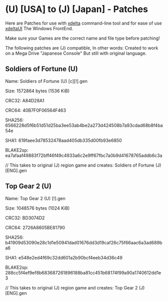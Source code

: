 # (U) [USA] to (J) [Japan] - Patches

Here are Patches for use with [xdelta](http://xdelta.org/) command-line tool and for ease of use [xdeltaUI](https://www.romhacking.net/utilities/598/) The Windows FrontEnd.

Make sure your Games are the correct name and file type before patching!

The following patches are (J) compatible, In other words: Created to work on a Mega Drive "Japanese Console" But still with original language.

## Soldiers of Fortune (U)

Name: Soldiers of Fortune (U) [c][!].gen

Size: 1572864 bytes (1536 KiB)

CRC32: A84D28A1

CRC64: 40B7F0F06564F463

SHA256: 6566228d5f6b51d51d25ba3ee53ab4be2a273d424508b7a93cdad68b8f4ba54e

SHA1: 619faee3d78532478aad405db335d00fb93e6850

BLAKE2sp: ea7afaaf49883f72bff46f49c4933a6c2e9ff67fbc7a0b9d41678765addb6c3a

// This takes to original (J) region game and creates: Soldiers of Fortune (J) [ENG].gen

## Top Gear 2 (U)

Name: Top Gear 2 (U) [!].gen

Size: 1048576 bytes (1024 KiB)

CRC32: BD3074D2

CRC64: 2726A8605BE81790

SHA256: b41909d53090e28c1d1e50941dad01676dd3d19caf26c75f66aac6a3ad689ba6

SHA1: e548e2ed4f69c32dd601a2b90bcf4eeb34d36c49

BLAKE2sp: 288cc5f4ef9ef8b683687261896188ba81cc451b68174f99a90a1740612dd1e3

// This takes to original (J) region game and creates: Top Gear 2 (J) [ENG].gen


